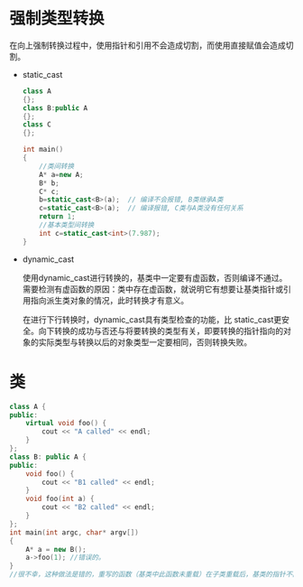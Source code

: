 # 强制类型转换

在向上强制转换过程中，使用指针和引用不会造成切割，而使用直接赋值会造成切割。

* static_cast

  ```cpp
  class A 
  {}; 
  class B:public A 
  {}; 
  class C 
  {}; 
  
  int main() 
  { 
      //类间转换
      A* a=new A; 
      B* b; 
      C* c; 
      b=static_cast<B>(a);  // 编译不会报错, B类继承A类 
      c=static_cast<B>(a);  // 编译报错, C类与A类没有任何关系 
      return 1; 
      //基本类型间转换
      int c=static_cast<int>(7.987); 
  }
  ```

* dynamic_cast

  使用dynamic_cast进行转换的，基类中一定要有虚函数，否则编译不通过。需要检测有虚函数的原因：类中存在虚函数，就说明它有想要让基类指针或引用指向派生类对象的情况，此时转换才有意义。 

  在进行下行转换时，dynamic_cast具有类型检查的功能，比 static_cast更安全。向下转换的成功与否还与将要转换的类型有关，即要转换的指针指向的对象的实际类型与转换以后的对象类型一定要相同，否则转换失败。

# 类

```cpp
class A {
public:
	virtual void foo() {
		cout << "A called" << endl;
	}
};
class B: public A {
public:
	void foo() {
		cout << "B1 called" << endl;
	}
	void foo(int a) {
		cout << "B2 called" << endl;
	}
};
int main(int argc, char* argv[])
{
	A* a = new B();
	a->foo(1); //错误的。
}
//很不幸，这种做法是错的，重写的函数（基类中此函数未重载）在子类重载后，基类的指针不能访问到重载的那个函数。
```

